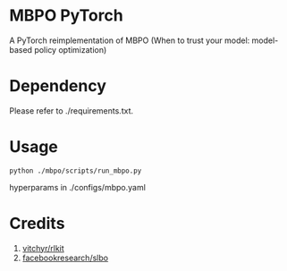 # MBPO PyTorch
A PyTorch reimplementation of MBPO (When to trust your model: model-based policy optimization)

# Dependency

Please refer to ./requirements.txt.

# Usage

    python ./mbpo/scripts/run_mbpo.py
    
  hyperparams in ./configs/mbpo.yaml

# Credits
1. [vitchyr/rlkit](https://github.com/vitchyr/rlkit)
2. [facebookresearch/slbo](https://github.com/JannerM/mbpo)